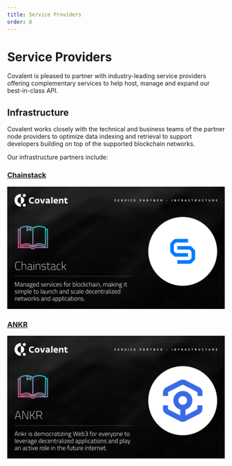 ```yaml
---
title: Service Providers
order: 8
---
```


# Service Providers
Covalent is pleased to partner with industry-leading service providers offering complementary services to help host, manage and expand our best-in-class API.

## Infrastructure
Covalent works closely with the technical and business teams of the partner node providers to optimize data indexing and retrieval to support developers building on top of the supported blockchain networks. 

Our infrastructure partners include:

### [Chainstack](/service-providers/chainstack)
[![Chainstack](./images/chainstack-banner.png)](/service-partners/chainstack)

### [ANKR](/service-providers/ankr)
[![Chainstack](./images/ankr-banner.png)](/service-partners/ankr)
